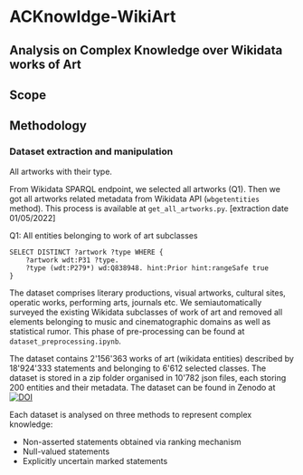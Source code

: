 # ACKnowldge-WikiArt
## Analysis on Complex Knowledge over Wikidata works of Art


## Scope

## Methodology

### Dataset extraction and manipulation

All artworks with their type.

From Wikidata SPARQL endpoint, we selected all artworks (Q1). Then we got all artworks related metadata from Wikidata API (```wbgetentities``` method). 
This process is available at ```get_all_artworks.py```. [extraction date 01/05/2022]

Q1: All entities belonging to work of art subclasses
```
SELECT DISTINCT ?artwork ?type WHERE {
    ?artwork wdt:P31 ?type.
    ?type (wdt:P279*) wd:Q838948. hint:Prior hint:rangeSafe true
}
``` 
The dataset comprises literary productions, visual artworks, cultural sites, operatic works, performing arts, journals etc. We semiautomatically surveyed the existing Wikidata subclasses of work of art and removed all elements belonging to music and cinematographic domains as well as statistical rumor. This phase of pre-processing can be found at ```dataset_preprocessing.ipynb```. 

The dataset contains 2'156'363 works of art (wikidata entities) described by 18'924'333 statements and belonging to 6'612 selected classes. The dataset is stored in a zip folder organised in 10'782 json files, each storing 200 entities and their metadata. The dataset can be found in Zenodo at [![DOI](https://zenodo.org/badge/DOI/10.5281/zenodo.7307852.svg)](https://doi.org/10.5281/zenodo.7307852)

Each dataset is analysed on three methods to represent complex knowledge:
- Non-asserted statements obtained via ranking mechanism
- Null-valued statements
- Explicitly uncertain marked statements 







